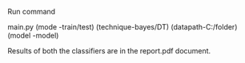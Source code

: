 Run command

main.py (mode -train/test) (technique-bayes/DT) (datapath-C:/folder) (model -model)

Results of both the classifiers are in the report.pdf document.





